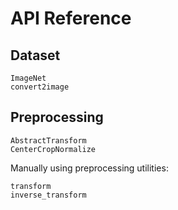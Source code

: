 # API Reference
## Dataset
```@docs
ImageNet
convert2image
```

## Preprocessing
```@docs
AbstractTransform
CenterCropNormalize
```

Manually using preprocessing utilities:
```@docs
transform
inverse_transform
```